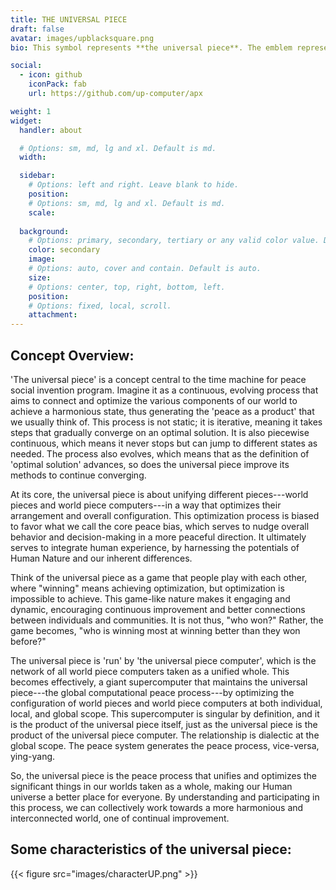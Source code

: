 ```yaml
---
title: THE UNIVERSAL PIECE
draft: false
avatar: images/upblacksquare.png
bio: This symbol represents **the universal piece**. The emblem representing the universal piece is a symbol that combines the iconic peace sign with additional elements to convey the concept of unity and connection. At the top of the symbol, there is a 'U' shape overlaying a 'W', which is integrated into the peace sign. The 'U' stands for "universal," and its tips extend upward from the peace symbol, while the lower curve extends downward past the bottom of the peace sign. This design suggests that the universal piece is the union of all world pieces, symbolizing the inclusive and continuous process of the universal piece computer that hosts it. This symbol is trademarked, but not registered.

social:
  - icon: github
    iconPack: fab
    url: https://github.com/up-computer/apx

weight: 1
widget:
  handler: about

  # Options: sm, md, lg and xl. Default is md.
  width:

  sidebar:
    # Options: left and right. Leave blank to hide.
    position:
    # Options: sm, md, lg and xl. Default is md.
    scale:
  
  background:
    # Options: primary, secondary, tertiary or any valid color value. Default is primary.
    color: secondary
    image:
    # Options: auto, cover and contain. Default is auto.
    size:
    # Options: center, top, right, bottom, left.
    position:
    # Options: fixed, local, scroll.
    attachment: 
---
```


## Concept Overview:

'The universal piece' is a concept central to the time machine for peace social invention program. Imagine it as a continuous, evolving process that aims to connect and optimize the various components of our world to achieve a harmonious state, thus generating the 'peace as a product' that we usually think of. This process is not static; it is iterative, meaning it takes steps that gradually converge on an optimal solution. It is also piecewise continuous, which means it never stops but can jump to different states as needed. The process also evolves, which means that as the definition of 'optimal solution' advances, so does the universal piece improve its methods to continue converging.

At its core, the universal piece is about unifying different pieces---world pieces and world piece computers---in a way that optimizes their arrangement and overall configuration. This optimization process is biased to favor what we call the core peace bias, which serves to nudge overall behavior and decision-making in a more peaceful direction. It ultimately serves to integrate human experience, by harnessing the potentials of Human Nature and our inherent differences.

Think of the universal piece as a game that people play with each other, where "winning" means achieving optimization, but optimization is impossible to achieve. This game-like nature makes it engaging and dynamic, encouraging continuous improvement and better connections between individuals and communities. It is not thus, "who won?" Rather, the game becomes, "who is winning most at winning better than they won before?"

The universal piece is 'run' by 'the universal piece computer', which is the network of all world piece computers taken as a unified whole. This becomes effectively, a giant supercomputer that maintains the universal piece---the global computational peace process---by optimizing the configuration of world pieces and world piece computers at both individual, local, and global scope. This supercomputer is singular by definition, and it is the product of the universal piece itself, just as the universal piece is the product of the universal piece computer. The relationship is dialectic at the global scope. The peace system generates the peace process, vice-versa, ying-yang.

So, the universal piece is the peace process that unifies and optimizes the significant things in our worlds taken as a whole, making our Human universe a better place for everyone. By understanding and participating in this process, we can collectively work towards a more harmonious and interconnected world, one of continual improvement.

## Some characteristics of the universal piece:

{{< figure src="images/characterUP.png" >}}

